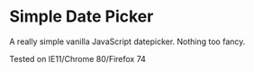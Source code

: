 # Simple Date Picker
A really simple vanilla JavaScript datepicker. Nothing too fancy. 

Tested on  IE11/Chrome 80/Firefox 74
